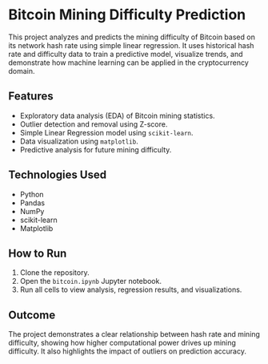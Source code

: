 # Bitcoin Mining Difficulty Prediction

This project analyzes and predicts the mining difficulty of Bitcoin based on its network hash rate using simple linear regression. It uses historical hash rate and difficulty data to train a predictive model, visualize trends, and demonstrate how machine learning can be applied in the cryptocurrency domain.

## Features

- Exploratory data analysis (EDA) of Bitcoin mining statistics.
- Outlier detection and removal using Z-score.
- Simple Linear Regression model using `scikit-learn`.
- Data visualization using `matplotlib`.
- Predictive analysis for future mining difficulty.

## Technologies Used

- Python
- Pandas
- NumPy
- scikit-learn
- Matplotlib

## How to Run

1. Clone the repository.
2. Open the `bitcoin.ipynb` Jupyter notebook.
3. Run all cells to view analysis, regression results, and visualizations.

## Outcome

The project demonstrates a clear relationship between hash rate and mining difficulty, showing how higher computational power drives up mining difficulty. It also highlights the impact of outliers on prediction accuracy.
